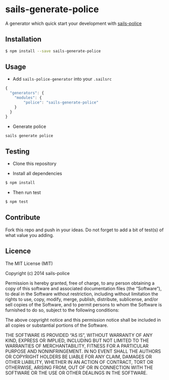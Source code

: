 # sails-generate-police

A generator which quick start your development with [sails-police](https://github.com/lykmapipo/sails-police)

## Installation
```sh
$ npm install --save sails-generate-police
```

## Usage
- Add `sails-police-generator` into your `.sailsrc`
```js
{
  "generators": {
    "modules": {
        "police": "sails-generate-police"
    }
  }
}
```
- Generate police
```sh
sails generate police
```

## Testing
* Clone this repository

* Install all dependencies
```sh
$ npm install
```

* Then run test
```sh
$ npm test
```

## Contribute
Fork this repo and push in your ideas. Do not forget to add a bit of test(s) of what value you adding.


## Licence
The MIT License (MIT)

Copyright (c) 2014 sails-police

Permission is hereby granted, free of charge, to any person obtaining a copy of this software and associated documentation files (the “Software”), to deal in the Software without restriction, including without limitation the rights to use, copy, modify, merge, publish, distribute, sublicense, and/or sell copies of the Software, and to permit persons to whom the Software is furnished to do so, subject to the following conditions:

The above copyright notice and this permission notice shall be included in all copies or substantial portions of the Software.

THE SOFTWARE IS PROVIDED “AS IS”, WITHOUT WARRANTY OF ANY KIND, EXPRESS OR IMPLIED, INCLUDING BUT NOT LIMITED TO THE WARRANTIES OF MERCHANTABILITY, FITNESS FOR A PARTICULAR PURPOSE AND NONINFRINGEMENT. IN NO EVENT SHALL THE AUTHORS OR COPYRIGHT HOLDERS BE LIABLE FOR ANY CLAIM, DAMAGES OR OTHER LIABILITY, WHETHER IN AN ACTION OF CONTRACT, TORT OR OTHERWISE, ARISING FROM, OUT OF OR IN CONNECTION WITH THE SOFTWARE OR THE USE OR OTHER DEALINGS IN THE SOFTWARE. 